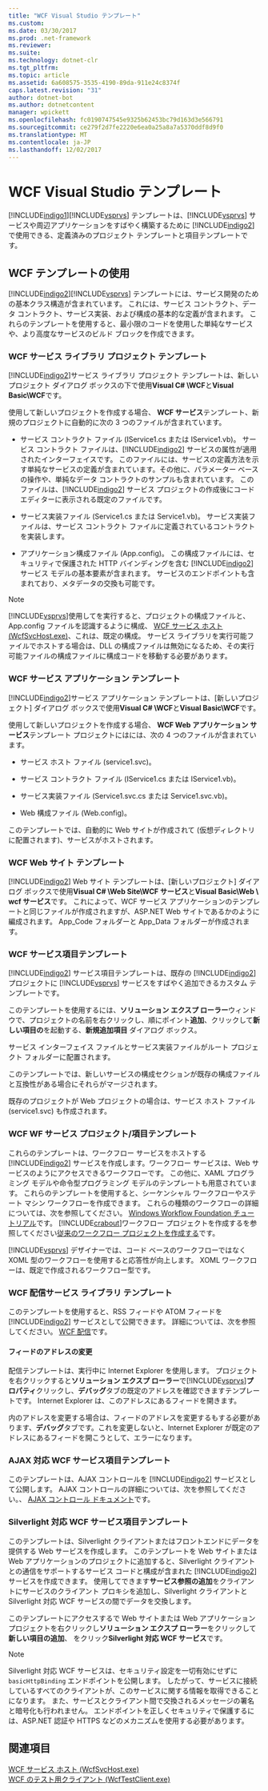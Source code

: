 ```yaml
---
title: "WCF Visual Studio テンプレート"
ms.custom: 
ms.date: 03/30/2017
ms.prod: .net-framework
ms.reviewer: 
ms.suite: 
ms.technology: dotnet-clr
ms.tgt_pltfrm: 
ms.topic: article
ms.assetid: 6a608575-3535-4190-89da-911e24c8374f
caps.latest.revision: "31"
author: dotnet-bot
ms.author: dotnetcontent
manager: wpickett
ms.openlocfilehash: fc0190747545e9325b62453bc79d163d3e566791
ms.sourcegitcommit: ce279f2d7fe2220e6ea0a25a8a7a5370ddf8d9f0
ms.translationtype: MT
ms.contentlocale: ja-JP
ms.lasthandoff: 12/02/2017
---
```

# <a name="wcf-visual-studio-templates"></a>WCF Visual Studio テンプレート
[!INCLUDE[indigo1](../../../includes/indigo1-md.md)][!INCLUDE[vsprvs](../../../includes/vsprvs-md.md)] テンプレートは、[!INCLUDE[vsprvs](../../../includes/vsprvs-md.md)] サービスや周辺アプリケーションをすばやく構築するために [!INCLUDE[indigo2](../../../includes/indigo2-md.md)] で使用できる、定義済みのプロジェクト テンプレートと項目テンプレートです。  
  
## <a name="using-the-wcf-templates"></a>WCF テンプレートの使用  
 [!INCLUDE[indigo2](../../../includes/indigo2-md.md)][!INCLUDE[vsprvs](../../../includes/vsprvs-md.md)] テンプレートには、サービス開発のための基本クラス構造が含まれています。 これには、サービス コントラクト、データ コントラクト、サービス実装、および構成の基本的な定義が含まれます。 これらのテンプレートを使用すると、最小限のコードを使用した単純なサービスや、より高度なサービスのビルド ブロックを作成できます。  
  
### <a name="wcf-service-library-project-template"></a>WCF サービス ライブラリ プロジェクト テンプレート  
 [!INCLUDE[indigo2](../../../includes/indigo2-md.md)]サービス ライブラリ プロジェクト テンプレートは、新しいプロジェクト ダイアログ ボックスの下で使用**Visual C# \WCF**と**Visual Basic\WCF**です。  
  
 使用して新しいプロジェクトを作成する場合、 **WCF サービス**テンプレート、新規のプロジェクトに自動的に次の 3 つのファイルが含まれています。  
  
-   サービス コントラクト ファイル (IService1.cs または IService1.vb)。 サービス コントラクト ファイルは、[!INCLUDE[indigo2](../../../includes/indigo2-md.md)] サービスの属性が適用されたインターフェイスです。 このファイルには、サービスの定義方法を示す単純なサービスの定義が含まれています。その他に、パラメーター ベースの操作や、単純なデータ コントラクトのサンプルも含まれています。 このファイルは、[!INCLUDE[indigo2](../../../includes/indigo2-md.md)] サービス プロジェクトの作成後にコード エディターに表示される既定のファイルです。  
  
-   サービス実装ファイル (Service1.cs または Service1.vb)。 サービス実装ファイルは、サービス コントラクト ファイルに定義されているコントラクトを実装します。  
  
-   アプリケーション構成ファイル (App.config)。 この構成ファイルには、セキュリティで保護された HTTP バインディングを含む [!INCLUDE[indigo2](../../../includes/indigo2-md.md)] サービス モデルの基本要素が含まれます。 サービスのエンドポイントも含まれており、メタデータの交換も可能です。  
  
> [!NOTE]
>  [!INCLUDE[vsprvs](../../../includes/vsprvs-md.md)]使用してを実行すると、プロジェクトの構成ファイルと、App.config ファイルを認識するように構成、 [WCF サービス ホスト (WcfSvcHost.exe)](../../../docs/framework/wcf/wcf-service-host-wcfsvchost-exe.md)、これは、既定の構成。 サービス ライブラリを実行可能ファイルでホストする場合は、DLL の構成ファイルは無効になるため、その実行可能ファイルの構成ファイルに構成コードを移動する必要があります。  
  
### <a name="wcf-service-application-template"></a>WCF サービス アプリケーション テンプレート  
 [!INCLUDE[indigo2](../../../includes/indigo2-md.md)]サービス アプリケーション テンプレートは、[新しいプロジェクト] ダイアログ ボックスで使用**Visual C# \WCF**と**Visual Basic\WCF**です。  
  
 使用して新しいプロジェクトを作成する場合、 **WCF Web アプリケーション サービス**テンプレート プロジェクトにはには、次の 4 つのファイルが含まれています。  
  
-   サービス ホスト ファイル (service1.svc)。  
  
-   サービス コントラクト ファイル (IService1.cs または IService1.vb)。  
  
-   サービス実装ファイル (Service1.svc.cs または Service1.svc.vb)。  
  
-   Web 構成ファイル (Web.config)。  
  
 このテンプレートでは、自動的に Web サイトが作成されて (仮想ディレクトリに配置されます)、サービスがホストされます。  
  
### <a name="wcf-web-site-template"></a>WCF Web サイト テンプレート  
 [!INCLUDE[indigo2](../../../includes/indigo2-md.md)] Web サイト テンプレートは、[新しいプロジェクト] ダイアログ ボックスで使用**Visual C# \Web Site\WCF サービス**と**Visual Basic\Web \ wcf サービス**です。 これによって、WCF サービス アプリケーションのテンプレートと同じファイルが作成されますが、ASP.NET Web サイトであるかのように編成されます。 App_Code フォルダーと App_Data フォルダーが作成されます。  
  
### <a name="wcf-service-item-template"></a>WCF サービス項目テンプレート  
 [!INCLUDE[indigo2](../../../includes/indigo2-md.md)] サービス項目テンプレートは、既存の [!INCLUDE[indigo2](../../../includes/indigo2-md.md)] プロジェクトに [!INCLUDE[vsprvs](../../../includes/vsprvs-md.md)] サービスをすばやく追加できるカスタム テンプレートです。  
  
 このテンプレートを使用するには、**ソリューション エクスプ ローラー**ウィンドウで、プロジェクトの名前を右クリックし、順にポイント**追加**、クリックして**新しい項目の**を起動する、**新規追加項目** ダイアログ ボックス。  
  
 サービス インターフェイス ファイルとサービス実装ファイルがルート プロジェクト フォルダーに配置されます。  
  
 このテンプレートでは、新しいサービスの構成セクションが既存の構成ファイルと互換性がある場合にそれらがマージされます。  
  
 既存のプロジェクトが Web プロジェクトの場合は、サービス ホスト ファイル (service1.svc) も作成されます。  
  
### <a name="wcf-wf-service-project-and-item-template"></a>WCF WF サービス プロジェクト/項目テンプレート  
 これらのテンプレートは、ワークフロー サービスをホストする [!INCLUDE[indigo2](../../../includes/indigo2-md.md)] サービスを作成します。ワークフロー サービスは、Web サービスのようにアクセスできるワークフローです。 この他に、XAML プログラミング モデルや命令型プログラミング モデルのテンプレートも用意されています。 これらのテンプレートを使用すると、シーケンシャル ワークフローやステート マシン ワークフローを作成できます。 これらの種類のワークフローの詳細については、次を参照してください。 [Windows Workflow Foundation チュートリアル](http://msdn.microsoft.com/en-us/e9705654-bd96-4b56-8d98-f1f118112d97)です。 [!INCLUDE[crabout](../../../includes/crabout-md.md)]ワークフロー プロジェクトを作成するを参照してください[従来のワークフロー プロジェクトを作成する](/visualstudio/workflow-designer/creating-legacy-workflow-projects)です。  
  
 [!INCLUDE[vsprvs](../../../includes/vsprvs-md.md)] デザイナーでは、コード ベースのワークフローではなく XOML 型のワークフローを使用すると応答性が向上します。 XOML ワークフローは、既定で作成されるワークフロー型です。  
  
### <a name="wcf-syndication-service-library-template"></a>WCF 配信サービス ライブラリ テンプレート  
 このテンプレートを使用すると、RSS フィードや ATOM フィードを [!INCLUDE[indigo2](../../../includes/indigo2-md.md)] サービスとして公開できます。 詳細については、次を参照してください。 [WCF 配信](../../../docs/framework/wcf/feature-details/wcf-syndication.md)です。  
  
#### <a name="changing-the-address-of-the-feed"></a>フィードのアドレスの変更  
 配信テンプレートは、実行中に Internet Explorer を使用します。 プロジェクトを右クリックすると**ソリューション エクスプ ローラー**で[!INCLUDE[vsprvs](../../../includes/vsprvs-md.md)]**プロパティ**クリックし、**デバッグ**タブの既定のアドレスを確認できますテンプレートです。 Internet Explorer は、このアドレスにあるフィードを開きます。  
  
 内のアドレスを変更する場合は、フィードのアドレスを変更するもする必要があります、**デバッグ**タブです。これを変更しないと、Internet Explorer が既定のアドレスにあるフィードを開こうとして、エラーになります。  
  
### <a name="ajax-enabled-wcf-service-item-template"></a>AJAX 対応 WCF サービス項目テンプレート  
 このテンプレートは、AJAX コントロールを [!INCLUDE[indigo2](../../../includes/indigo2-md.md)] サービスとして公開します。 AJAX コントロールの詳細については、次を参照してください。、 [AJAX コントロール ドキュメント](http://go.microsoft.com/fwlink/?LinkId=96717)です。  
  
### <a name="silverlight-enabled-wcf-service-item-template"></a>Silverlight 対応 WCF サービス項目テンプレート  
 このテンプレートは、Silverlight クライアントまたはフロントエンドにデータを提供する Web サービスを作成します。 このテンプレートを Web サイトまたは Web アプリケーションのプロジェクトに追加すると、Silverlight クライアントとの通信をサポートするサービス コードと構成が含まれた [!INCLUDE[indigo2](../../../includes/indigo2-md.md)] サービスを作成できます。 使用してできます**サービス参照の追加**をクライアントにサービスのクライアント プロキシを追加し、Silverlight クライアントと Silverlight 対応 WCF サービスの間でデータを交換します。  
  
 このテンプレートにアクセスするで Web サイトまたは Web アプリケーション プロジェクトを右クリックし**ソリューション エクスプ ローラー**をクリックして**新しい項目の追加**、 をクリック**Silverlight 対応 WCF サービス**です。  
  
> [!NOTE]
>  Silverlight 対応 WCF サービスは、セキュリティ設定を一切有効にせずに `basicHttpBinding` エンドポイントを公開します。 したがって、サービスに接続しているすべてのクライアントが、このサービスに関する情報を取得できることになります。 また、サービスとクライアント間で交換されるメッセージの署名と暗号化も行われません。 エンドポイントを正しくセキュリティで保護するには、ASP.NET 認証や HTTPS などのメカニズムを使用する必要があります。  
  
## <a name="see-also"></a>関連項目  
 [WCF サービス ホスト (WcfSvcHost.exe)](../../../docs/framework/wcf/wcf-service-host-wcfsvchost-exe.md)  
 [WCF のテスト用クライアント (WcfTestClient.exe)](../../../docs/framework/wcf/wcf-test-client-wcftestclient-exe.md)
